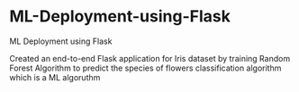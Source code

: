 # ML-Deployment-using-Flask
ML Deployment using Flask

Created an end-to-end Flask application for Iris dataset by training Random Forest Algorithm to predict the species of flowers
classification algorithm which is a ML algoruthm
